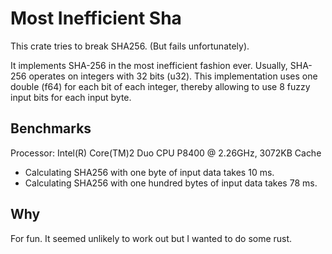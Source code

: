 Most Inefficient Sha
========

This crate tries to break SHA256. (But fails unfortunately).

It implements SHA-256 in the most inefficient fashion ever. Usually, SHA-256 operates on integers with 32 bits (u32). This implementation uses one double (f64) for each bit of each integer, thereby allowing to use 8 fuzzy input bits for each input byte.

## Benchmarks

Processor: Intel(R) Core(TM)2 Duo CPU     P8400  @ 2.26GHz, 3072KB Cache

* Calculating SHA256 with one byte of input data takes 10 ms.
* Calculating SHA256 with one hundred bytes of input data takes 78 ms.

## Why

For fun. It seemed unlikely to work out but I wanted to do some rust.
